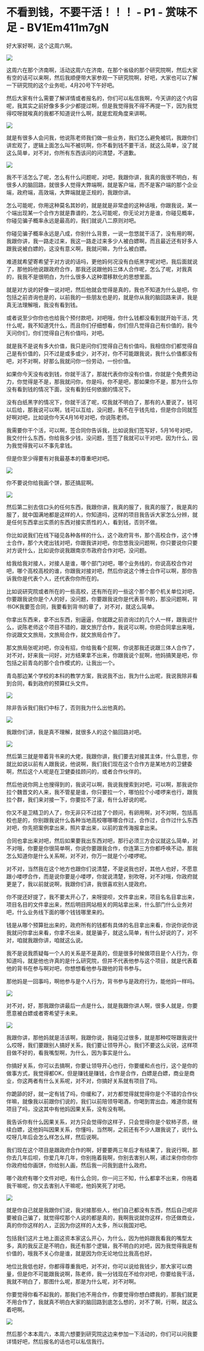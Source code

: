 # 不看到钱，不要干活！！！ - P1 - 赏味不足 - BV1Em411m7gN

好大家好啊，这个这周六啊。

![](img/ea3611367836f78a1203b77e1dc77aea_1.png)

这周六在那个济南啊，活动这周六在济南，在那个省级的那个研究院啊，然后大家有空的话可以来啊，然后我顺便带大家参观一下研究院啊，好吧，大家也可以了解一下研究院的这个业务呃，4月20号下午好吧。

然后大家有什么需要了解详情或者报名的，你们可以私信我啊，今天讲的这个内容呢，我其实之前好像多多少少都提过啊，但是我觉得我不得不再提一下，因为我觉得哎呀就唉真的我都不知道说什么啊，就是宏观角度来讲啊。



![](img/ea3611367836f78a1203b77e1dc77aea_3.png)

就是有很多人会问我，他说陈老师我们做一些业务，我们怎么避免被坑，我跟你们讲宏观了，逻辑上面怎么叫不被坑啊，你不看到钱不要干活，就这么简单，没了就这么简单，对不对，你所有东西该问的问清楚，不道歉。



![](img/ea3611367836f78a1203b77e1dc77aea_5.png)

我不干活怎么了呢，怎么有什么问题呢，对吧，我跟你讲，我真的我很不明白，有很多人的脑回路，就很多人觉得大弊端啊，就是客户端，而不是客户端的那个企业端，政府端，高效端，大弊端就是正规的，我跟你讲。

怎么可能呢，你用这种莫名其妙的，就是就是非常虚的这种话哦，你跟我说，某一个端出现某一个合作方就是靠谱的，怎么可能呢，你无论对方是谁，你碰见概率，你碰见骗子概率永远是最高的，我们就说八二原则对吧。

你碰见骗子概率永远是八成，你别什么背景，一说一忽悠就干活了，没有用的啊，我跟你讲，我一路走过来，我这一路走过来多少人被白嫖啊，而且最近还有好多人跟我说被白嫖的，这没有意义啊，我就问嘛，为什么被白嫖。

难道就希望寄希望于对方说的话吗，更他妈何况没有白纸黑字呢对吧，我后面就说了，那他妈他说跟政府合作，那我还说跟他妈三体人合作呢，怎么了呢，对我真的，我我不是很明白，为什么很多人这种潜移默化的思想里面。

就是对方说的好像一说对吧，然后他就会觉得是真的，我也不知道为什么是吧，你包括之前咨询也是的，以前我的一些朋友也是的，就是你从我的脑回路来讲，我是真无法理解哦，我没有看到钱。

或者说至少你你也也给我个预付款吧，对吧哦，你什么钱都没看到就开始干活，凭什么呢，我不知道凭什么，而且你们仔细想看，你们但凡觉得自己有价值的，我今天问你们，你们觉得自己有价值吗，对吧。

就是我不是说有多大价值，我只是问你们觉得自己有价值吗，我相信你们都觉得自己是有价值的，只不过是或多或少，对不对，你不可能跟我说，我什么价值都没有吧，对不对啊，好那么我就问你一份劳动，一份价值。

如果你今天没有收到钱，你就干活了，那就代表你你没有价值，你就是个免费劳动力，你觉得是不是，那我就问你，你是吗，你不是吧，那如果你不是，那为什么你没有看到钱的情况下面，没有看到任何依据的情况下。

没有白纸黑字的情况下，你就干活了呢，哎我就不明白了，那有的人要说了，钱可以后给，那我说可以啊，钱可以互给，没问题，我不在乎钱先给，但是你合同就签好啊对吧，比如说你今天4月16号对吧，你说陈老师。

我需要你干个活，可以啊，签合同你告诉我，比如说我们签写好，5月16号对吧，我交付什么东西，你给我多少钱，没问题，签签了我就可以干对吧，因为什么，因为我觉得我可以不事先拿钱。

但是你至少得要有对我最基本的尊重吧对吧。

![](img/ea3611367836f78a1203b77e1dc77aea_7.png)

你不要说你给我画个饼，那还搞屁啊。

![](img/ea3611367836f78a1203b77e1dc77aea_9.png)

然后第二别去信口头的任何东西，我跟你讲，我真的服了，我真的服了，我是真的服了，就中国满地都是这样的人，你知道吗，这样的项目我告诉大家怎么分辨，就是任何东西拿出实质的东西对接实质性的人，看到钱，否则不做。

你比如说我们在线下碰见各种各样的什么，这个政府背书，那个高校合作，这个博士合作，那个大佬出钱对吧，你跟我讲对吧，你忽悠我没问题啊，你只要说你只要对方说什么，比如说你说我跟南京市政府合作对吧，没问题。

给我给我对接人，对接人是谁，哪个部门对吧，哪个业务线的，你说高校合作对吧，哪个高校高校的谁，你跟我对接对吧，然后你说这个博士合作可以啊，那你告诉我你是代表个人，还代表你你所在的。

比如说研究院或者所在的一些高校，还有所在的一些这个那个那个机关单位对吧，你要跟我说你是个人的好，没问题，你要跟我说你是代表背书的，那没问题啊，背书OK我要签合同，我要看到背书的章了，对不对，就这么简单。

你拿出东西来，拿不出东西，别逼逼，你就跟之前咨询过的几个人一样，跟我说什么，说陈老师这个项目不错的，跟文旅厅合作，我说可以啊，你把合同拿出来哦，你说跟文文旅局，文旅局合作，就文旅局合作了。

那文旅局张呢对吧，你没有招，你给我看个屁啊，你说那我还说跟三体人合作了，对不对，好来我一问好，对方结果拿不出来，你跟我说个屁啊，他妈搞笑是吧，你包括之前青岛的那个合作模式的，让我出一个。

青岛那边某个学校的本科的教学方案，我说我不出，我为什么出呢，我说我除非看到合同，看到政府的预算红头文件。



![](img/ea3611367836f78a1203b77e1dc77aea_11.png)

除非告诉我们我们中标了，否则我为什么出他真的。

![](img/ea3611367836f78a1203b77e1dc77aea_13.png)

我跟你们讲，我是真不理解，就很多人的这个脑回路对吧。

![](img/ea3611367836f78a1203b77e1dc77aea_15.png)

然后第三就是带着背书来的大佬，我跟你讲，我们要去对接其主体，什么意思，你就比如说以前有人跟我说，他说啊，我们我们现在这个合作方是某地方的卫健委啊，然后这个人呢是在卫健委挂顾问的，或者合作伙伴的。

然后他说你网上也搜得到的，我说可以啊，我说我搜索到对吧，可以啊，那我说你拉个魏晋文的人来，我不管星是谁，你只要拉一个，哪怕拉个小喽啰来也行，跟我拉个群，我们来对接一下，你要拉不了滚，有什么好说的呢。

你又不是卫精卫的人了，你无非只不过挂了个顾问，有卵用啊，对不对啊，包括高校也是的，你别跟我说什么各种当地高校哪哪哪合作过，合作过，合作过什么东西对吧，你先把案例拿出来，照片拿出来，以前的宣传海报拿出来。

合同也拿出来对吧，然后如果要我出东西对吧，那行必须三方会议就这么简单，对不对哦，你要是你很简单啊，你说你要跟我合作，你连第三方你都呼唤不动，那我怎么知道你是什么关系啊，对不对，你万一就是个小喽啰呢。

对不对，当然我在这个地方也跟你们说清楚，不是说我也好，其他人也好，不愿意跟小喽啰合作，而是说你要是小喽啰，你就说清楚，别吹呀，对不对哦，你政府就更是了，我以前就说啊，我跟你们讲，我很喜欢别人提政府。

你不提还好提了，我不要太开心了，来呀提呗，文件拿出来，项目名名目拿出来，项目名目的文件拿出来，然后明目网站相关的网站拿出来，什么部门什么业务对吧，什么业务线下面的哪个钱钱哪里来的。

钱是从哪个预算批出来的，政府所有的钱都有具体的名目拿出来看，你说你说你说我就问你拿出来看，你拿不出来，就是骗子，就这么简单，有什么好说的了，对不对，咱就我跟你讲，咱就这么说。

我不是说我质疑每一个人的关系是不是真的，但是很多时候做项目是个人行为，你知道吗，就是他也许真的是什么研究院，但并不代表他参与这个项目，就是代表着他的背书在参与啊对吧，你想想看他参与跟他的背书参与。

那他妈是一回事吗，啊他参与是个人行为，背书参与是政府行为，能他妈一样吗。

![](img/ea3611367836f78a1203b77e1dc77aea_17.png)

对不对，好，那我跟你讲最后一点是什么，就是我跟你讲人啊，很多人就是，你要愿意被白嫖或者寄希望于未来。

![](img/ea3611367836f78a1203b77e1dc77aea_19.png)

我跟你讲，那他妈就是活该啊，我跟你说，我碰见过很多，就是那种哎呀跟我说什么哎呀，我们要跟别人搞好关系，我们要让领导开心，我们不要这么尖锐，这样项目做不好的，看我嘴型啊，为什么，因为事实是什么。

你搞好关系，你可以去搞啊，你要让领导开心也行，你要缓和点也行，这个是你的做事方式，我觉得都OK，但是赚钱是赚钱，合作是合作，白嫖是白嫖，商业是商业，你这两者有什么关系呢，对不对，你搞好关系就有项目了吗。

你跪舔的好，就一定有钱了吗，你缓和了，对方都觉得就觉得你是个不错的合作伙伴嘛，就像我以前跟你们说的，我们以前陪领导喝酒，你喝到胃出血，难道你就有项目了吗，没这其中有他妈因果关系，没有没有啊。

我告诉你有什么因果关系，对方只会觉得你这样子，只会觉得你是个软柿子质，继续白嫖，这他妈叫因果关系，你懂吗，当然啊，之前还有不少人跟我说了，说什么哎呀几年后会怎么样怎么样，然后说啊。

我们现在这个项目是跟政府合作的啊，好要要两三年后才有结果了，我说行啊，那你去几年后呗，你爱几年几年，你别拖着我啊，你别去害别人啊，递过来你你你你你政府给你画饼，你给别人画，然后我一问我到底什么政府。

哪个政府有哪个文件对吧，有什么合同，你一问三不知，什么都拿不出来，你拖着我干嘛呢，你又去害别人干嘛呢，他妈笑死了对吧。



![](img/ea3611367836f78a1203b77e1dc77aea_21.png)

就是你自己就是我跟你们说，我对接那些人，他们自己都没有东西，然后自己呢非要被自己骗了，就觉得哎那个人说的都是真的，我啊我说就你这样，你还做商业，真的你你这样的人，正因为你这样的人太多，所以我国对吧。

包括我们这片土地上面这资本家这么开心，为什么，因为他妈跟我看我的嘴型太多，真的我反正是不明白，我还有那个逻辑，我不明白的对吧，因为我觉得我是有价值的，哦我不关心你是谁，就是因为你无论地位比我高也好。

地位比我低也好，你都得尊重我吧，对不对，你可以说给我钱少，那大家可以商量，但是你不可能跟我说啊，陈老师，我一分钱现在不给你对吧，你要给我干活，我就不明白了，那图什么呢，那是为什么呢，对不对啊。

你要觉得你看不起我的，那我们也不用合作，你要觉得你想白嫖我的，那我们就更不用合作了，我就真不明白大家的脑回路到底怎么想的，对不了啊，行啊，就这么着吧啊。



![](img/ea3611367836f78a1203b77e1dc77aea_23.png)

然后那个本本周六，本周六想要到研究院这边来参加一下活动的，你们可以问我要详情好吧，然后报名的话也可以私信我行。

